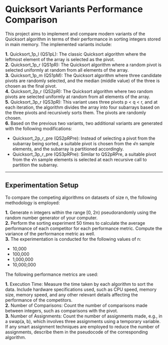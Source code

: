 # Quicksort Variants Performance Comparison
This project aims to implement and compare modern variants of the Quicksort algorithm in terms of their performance in sorting integers stored in main memory. The implemented variants include:

__1.__ Quicksort_1p_l (QS1pL): The classic Quicksort algorithm where the leftmost element of the array is selected as the pivot. <br/>
__2.__ Quicksort_1p_r (QS1pR): The Quicksort algorithm where a random pivot is selected uniformly at random from all elements of the array. <br/>
__3.__ Quicksort_1p_m (QS1pM): The Quicksort algorithm where three candidate pivots are randomly selected, and the median (middle value) of the three is chosen as the final pivot. <br />
__4.__ Quicksort_2p_r (QS2pR): The Quicksort algorithm where two random pivots are selected uniformly at random from all elements of the array. <br />
__5.__ Quicksort_3p_r (QS3pR): This variant uses three pivots p < q < r, and at each iteration, the algorithm divides the array into four subarrays based on the three pivots and recursively sorts them. The pivots are randomly chosen. <br />
__6.__ Based on the previous two variants, two additional variants are generated with the following modifications:
  - Quicksort_2p_r_pre (QS2pRPre): Instead of selecting a pivot from the subarray being sorted, a suitable pivot is chosen from the √n sample elements, and the subarray is partitioned accordingly.
  - Quicksort_3p_r_pre (QS3pRPre): Similar to QS2pRPre, a suitable pivot from the √n sample elements is selected at each recursive call to partition the subarray.
<hr/>

## Experimentation Setup
To compare the competing algorithms on datasets of size n, the following methodology is employed:

__1.__ Generate n integers within the range [0, 2n) pseudorandomly using the random number generator of your computer. <br />
__2.__ Perform the sorting experiment 50 times to calculate the average performance of each competitor for each performance metric. Compute the variance of the performance metric as well. <br />
__3.__ The experimentation is conducted for the following values of n:
  - 10,000
  - 100,000
  - 1,000,000
  - 10,000,000

The following performance metrics are used:

__1.__ Execution Time: Measure the time taken by each algorithm to sort the data. Include hardware specifications used, such as CPU speed, memory size, memory speed, and any other relevant details affecting the performance of the competitors. <br/>
__2.__ Number of Comparisons: Count the number of comparisons made between integers, such as comparisons with the pivot. <br/> 
__3.__ Number of Assignments: Count the number of assignments made, e.g., in a swap(a, b), which involves three assignments using a temporary variable. If any smart assignment techniques are employed to reduce the number of assignments, describe them in the pseudocode of the corresponding algorithm.
